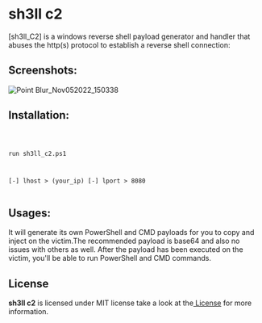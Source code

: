 <h1>sh3ll c2</h1>[sh3ll_C2] is a windows reverse shell payload generator and handler that abuses the http(s) protocol to establish a reverse shell connection:<br>
<h2>Screenshots:</h2>


![Point Blur_Nov052022_150338](https://user-images.githubusercontent.com/113890278/200113071-966dcc82-440c-4cb7-97bb-8157172c66bf.jpg)

<h2>Installation:</h2>
<pre class="notranslate"><code>
 
 run sh3ll_c2.ps1 

[-] lhost > (your_ip)
[-] lport > 8080
</code></pre>

<h2>Usages:</h2>
It will generate its own PowerShell and CMD payloads for you to copy and inject on the victim.The recommended payload is base64 and also no issues with others as well. After the payload has been executed on the victim, you'll be able to run PowerShell and CMD commands.
 <h2>License</h2>
 <b>sh3ll c2</b> is licensed under MIT license take a look at the<a href="https://github.com/0x03r0/sh3ll_c2/blob/main/LICENSE"> License</a> for more information.
